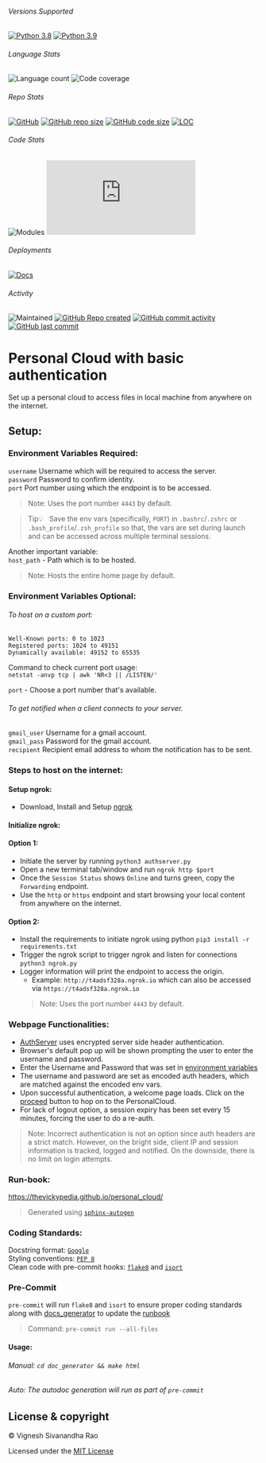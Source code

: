 ###### Versions Supported
[![Python 3.8](https://img.shields.io/badge/python-3.8-blue.svg)](https://www.python.org/downloads/release/python-385/)
[![Python 3.9](https://img.shields.io/badge/python-3.9-blue.svg)](https://www.python.org/downloads/release/python-391/)

###### Language Stats
![Language count](https://img.shields.io/github/languages/count/thevickypedia/personal_cloud)
![Code coverage](https://img.shields.io/github/languages/top/thevickypedia/personal_cloud)

###### Repo Stats
[![GitHub](https://img.shields.io/github/license/thevickypedia/personal_cloud)](LICENSE)
[![GitHub repo size](https://img.shields.io/github/repo-size/thevickypedia/personal_cloud)](https://api.github.com/repos/thevickypedia/personal_cloud)
[![GitHub code size](https://img.shields.io/github/languages/code-size/thevickypedia/personal_cloud)](https://api.github.com/repos/thevickypedia/personal_cloud)
[![LOC](https://img.shields.io/tokei/lines/github/thevickypedia/personal_cloud)](https://api.github.com/repos/thevickypedia/personal_cloud)

###### Code Stats
![Modules](https://img.shields.io/github/search/thevickypedia/personal_cloud/module)
![Python](https://img.shields.io/github/search/thevickypedia/personal_cloud/.py)

###### Deployments
[![Docs](https://img.shields.io/docsrs/docs/latest)](https://thevickypedia.github.io/personal_cloud/)

###### Activity
![Maintained](https://img.shields.io/maintenance/yes/2021)
[![GitHub Repo created](https://img.shields.io/date/1618966420)](https://api.github.com/repos/thevickypedia/personal_cloud)
[![GitHub commit activity](https://img.shields.io/github/commit-activity/y/thevickypedia/personal_cloud)](https://api.github.com/repos/thevickypedia/personal_cloud)
[![GitHub last commit](https://img.shields.io/github/last-commit/thevickypedia/personal_cloud)](https://api.github.com/repos/thevickypedia/personal_cloud)

# Personal Cloud with basic authentication
Set up a personal cloud to access files in local machine from anywhere on the internet.

## Setup:
### Environment Variables Required:
`username` Username which will be required to access the server.
<br>
`password` Password to confirm identity.
<br>
`port` Port number using which the endpoint is to be accessed.
> Note: Uses the port number `4443` by default.

> Tip:bulb: &nbsp; Save the env vars (specifically, `PORT`) in `.bashrc`/`.zshrc` or `.bash_profile`/`.zsh_profile` so that, the vars are set during launch and can be accessed across multiple terminal sessions.

Another important variable:<br>
`host_path` - Path which is to be hosted.
> Note: Hosts the entire home page by default.

### Environment Variables Optional:
###### To host on a custom port:<br>
```text
Well-Known ports: 0 to 1023
Registered ports: 1024 to 49151
Dynamically available: 49152 to 65535
```
Command to check current port usage:<br>
`netstat -anvp tcp | awk 'NR<3 || /LISTEN/'`

`port` - Choose a port number that's available.

###### To get notified when a client connects to your server.<br>
`gmail_user` Username for a gmail account. 
<br>
`gmail_pass` Password for the gmail account.
<br>
`recipient` Recipient email address to whom the notification has to be sent.

### Steps to host on the internet:
#### Setup ngrok:
- Download, Install and Setup [ngrok](https://ngrok.com/)

#### Initialize ngrok:
#### Option 1:
- Initiate the server by running `python3 authserver.py`
- Open a new terminal tab/window and run `ngrok http $port`
- Once the `Session Status` shows `Online` and turns green, copy the `Forwarding` endpoint.
- Use the `http` or `https` endpoint and start browsing your local content from anywhere on the internet.
#### Option 2:
- Install the requirements to initiate ngrok using python `pip3 install -r requirements.txt`
- Trigger the ngrok script to trigger ngrok and listen for connections `python3 ngrok.py`
- Logger information will print the endpoint to access the origin.
  - Example: `http://t4adsf328a.ngrok.io` which can also be accessed via `https://t4adsf328a.ngrok.io`
  > Note: Uses the port number `4443` by default.

### Webpage Functionalities:
- [AuthServer](authserver.py) uses encrypted server side header authentication.
- Browser's default pop up will be shown prompting the user to enter the username and password.
- Enter the Username and Password that was set in [environment variables](https://github.com/thevickypedia/personal_cloud/blob/main/README.md#environment-variables-required)
- The username and password are set as encoded auth headers, which are matched against the encoded env vars.
- Upon successful authentication, a welcome page loads. Click on the [proceed](#) button to hop on to the PersonalCloud.
- For lack of logout option, a session expiry has been set every 15 minutes, forcing the user to do a re-auth.

> Note: Incorrect authentication is not an option since auth headers are a strict match. However, on the bright side, 
> client IP and session information is tracked, logged and notified. On the downside, there is no limit on login 
> attempts.

### Run-book:
https://thevickypedia.github.io/personal_cloud/

> Generated using [`sphinx-autogen`](https://www.sphinx-doc.org/en/master/man/sphinx-autogen.html)

### Coding Standards:
Docstring format: [`Google`](https://google.github.io/styleguide/pyguide.html#38-comments-and-docstrings) <br>
Styling conventions: [`PEP 8`](https://www.python.org/dev/peps/pep-0008/) <br>
Clean code with pre-commit hooks: [`flake8`](https://flake8.pycqa.org/en/latest/) and 
[`isort`](https://pycqa.github.io/isort/)

### Pre-Commit
`pre-commit` will run `flake8` and `isort` to ensure proper coding standards along with [docs_generator](gen_docs.sh) 
to update the [runbook](#Run-book)
> Command: `pre-commit run --all-files`

#### Usage:
<h6>Manual: <code>cd doc_generator && make html</code><h6>
<h6>Auto: The autodoc generation will run as part of <code>pre-commit</code></h6>

[comment]: <> (### Future iterations:)
[comment]: <> (1. Block repeated-failed sessions and probably extend automatic session expiry.)

## License & copyright

&copy; Vignesh Sivanandha Rao

Licensed under the [MIT License](LICENSE)
